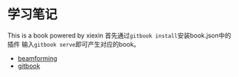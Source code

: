# 学习笔记

This is a book powered by xiexin
首先通过`gitbook install`安装book.json中的插件
输入`gitbook serve`即可产生对应的book。

* [beamforming](beamforming/beamforming.md)
* [gitbook](gitbook/gitbook.md)

